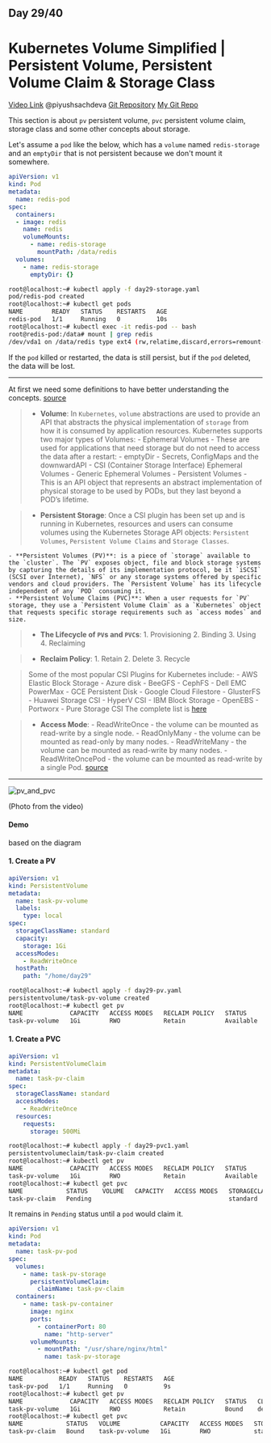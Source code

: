 ## Day 29/40
# Kubernetes Volume Simplified | Persistent Volume, Persistent Volume Claim & Storage Class
[Video Link](https://www.youtube.com/watch?v=2NzYX8_lX_0)
@piyushsachdeva 
[Git Repository](https://github.com/piyushsachdeva/CKA-2024/)
[My Git Repo](https://github.com/sina14/40daysofkubernetes)



This section is about `pv` persistent volume, `pvc` persistent volume claim, storage class and some other concepts about storage.

Let's assume a `pod` like the below, which has a `volume` named `redis-storage` and an `emptyDir` that is not persistent because we don't mount it somewhere.

```yaml
apiVersion: v1
kind: Pod
metadata:
  name: redis-pod
spec:
  containers:
  - image: redis
    name: redis
    volumeMounts:
      - name: redis-storage
        mountPath: /data/redis
  volumes:
    - name: redis-storage
      emptyDir: {}

```

```bash
root@localhost:~# kubectl apply -f day29-storage.yaml
pod/redis-pod created
root@localhost:~# kubectl get pods
NAME        READY   STATUS    RESTARTS   AGE
redis-pod   1/1     Running   0          10s
root@localhost:~# kubectl exec -it redis-pod -- bash
root@redis-pod:/data# mount | grep redis
/dev/vda1 on /data/redis type ext4 (rw,relatime,discard,errors=remount-ro)

```
If the `pod` killed or restarted, the data is still persist, but if the `pod` deleted, the data will be lost.

---
At first we need some definitions to have better understanding the concepts.
[source](https://blog.mayadata.io/understanding-persistent-volumes-and-pvcs-in-kubernetes)
>- **Volume**: In `Kubernetes`, `volume` abstractions are used to provide an API that abstracts the physical implementation of `storage` from how it is consumed by application resources.
>Kubernetes supports two major types of Volumes:
    - Ephemeral Volumes - These are used for applications that need storage but do not need to access the data after a restart:
        - emptyDir
        - Secrets, ConfigMaps and the downwardAPI
        - CSI (Container Storage Interface) Ephemeral Volumes
        - Generic Ephemeral Volumes
    - Persistent Volumes - This is an API object that represents an abstract implementation of physical storage to be used by PODs, but they last beyond a POD’s lifetime.

> - **Persistent Storage**: Once a CSI plugin has been set up and is running in Kubernetes, resources and users can consume volumes using the Kubernetes Storage API objects: `Persistent Volumes`, `Persistent Volume Claims` and `Storage Classes`.

    - **Persistent Volumes (PV)**: is a piece of `storage` available to the `cluster`. The `PV` exposes object, file and block storage systems by capturing the details of its implementation protocol, be it `iSCSI` (SCSI over Internet), `NFS` or any storage systems offered by specific vendors and cloud providers. The `Persistent Volume` has its lifecycle independent of any `POD` consuming it.
    - **Persistent Volume Claims (PVC)**: When a user requests for `PV` storage, they use a `Persistent Volume Claim` as a `Kubernetes` object that requests specific storage requirements such as `access modes` and size.

> - **The Lifecycle of `PV`s and `PVC`s**:
    1. Provisioning
    2. Binding
    3. Using
    4. Reclaiming

> - **Reclaim Policy**:
    1. Retain
    2. Delete
    3. Recycle

> Some of the most popular CSI Plugins for Kubernetes include:
    - AWS Elastic Block Storage 
    - Azure disk
    - BeeGFS
    - CephFS
    - Dell EMC PowerMax
    - GCE Persistent Disk
    - Google Cloud Filestore
    - GlusterFS
    - Huawei Storage CSI
    - HyperV CSI
    - IBM Block Storage
    - OpenEBS
    - Portworx
    - Pure Storage CSI
The complete list is [here](https://kubernetes-csi.github.io/docs/drivers.html)


> - **Access Mode**:
    - ReadWriteOnce - the volume can be mounted as read-write by a single node. 
    - ReadOnlyMany - the volume can be mounted as read-only by many nodes.
    - ReadWriteMany - the volume can be mounted as read-write by many nodes.
    - ReadWriteOncePod - the volume can be mounted as read-write by a single Pod.
[source](https://kubernetes.io/docs/concepts/storage/persistent-volumes/#access-modes)


---

![pv_and_pvc](https://dev-to-uploads.s3.amazonaws.com/uploads/articles/kkkzr3r3qv8tjh959crs.png)

(Photo from the video)

#### Demo
based on the diagram

#### 1. Create a PV

```yaml
apiVersion: v1
kind: PersistentVolume
metadata:
  name: task-pv-volume
  labels:
    type: local
spec:
  storageClassName: standard
  capacity:
    storage: 1Gi
  accessModes:
    - ReadWriteOnce
  hostPath:
    path: "/home/day29"
```

```bash
root@localhost:~# kubectl apply -f day29-pv.yaml
persistentvolume/task-pv-volume created
root@localhost:~# kubectl get pv
NAME             CAPACITY   ACCESS MODES   RECLAIM POLICY   STATUS      CLAIM   STORAGECLASS   VOLUMEATTRIBUTESCLASS   REASON   AGE
task-pv-volume   1Gi        RWO            Retain           Available                          <unset>                          10s
```

#### 1. Create a PVC

```yaml
apiVersion: v1
kind: PersistentVolumeClaim
metadata:
  name: task-pv-claim
spec:
  storageClassName: standard
  accessModes:
    - ReadWriteOnce
  resources:
    requests:
      storage: 500Mi

```

```bash
root@localhost:~# kubectl apply -f day29-pvc1.yaml
persistentvolumeclaim/task-pv-claim created
root@localhost:~# kubectl get pv
NAME             CAPACITY   ACCESS MODES   RECLAIM POLICY   STATUS      CLAIM   STORAGECLASS   VOLUMEATTRIBUTESCLASS   REASON   AGE
task-pv-volume   1Gi        RWO            Retain           Available                          <unset>                          4m4s
root@localhost:~# kubectl get pvc
NAME            STATUS    VOLUME   CAPACITY   ACCESS MODES   STORAGECLASS   VOLUMEATTRIBUTESCLASS   AGE
task-pv-claim   Pending                                      standard       <unset>                 19s

```
It remains in `Pending` status until a `pod` would claim it.

```yaml
apiVersion: v1
kind: Pod
metadata:
  name: task-pv-pod
spec:
  volumes:
    - name: task-pv-storage
      persistentVolumeClaim:
        claimName: task-pv-claim
  containers:
    - name: task-pv-container
      image: nginx
      ports:
        - containerPort: 80
          name: "http-server"
      volumeMounts:
        - mountPath: "/usr/share/nginx/html"
          name: task-pv-storage
```

```bash
root@localhost:~# kubectl get pod
NAME          READY   STATUS    RESTARTS   AGE
task-pv-pod   1/1     Running   0          9s
root@localhost:~# kubectl get pv
NAME             CAPACITY   ACCESS MODES   RECLAIM POLICY   STATUS   CLAIM                   STORAGECLASS   VOLUMEATTRIBUTESCLASS   REASON   AGE
task-pv-volume   1Gi        RWO            Retain           Bound    default/task-pv-claim   standard       <unset>                          32s
root@localhost:~# kubectl get pvc
NAME            STATUS   VOLUME           CAPACITY   ACCESS MODES   STORAGECLASS   VOLUMEATTRIBUTESCLASS   AGE
task-pv-claim   Bound    task-pv-volume   1Gi        RWO            standard       <unset>                 24s
```















